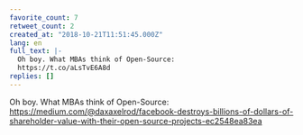 ```yaml
---
favorite_count: 7
retweet_count: 2
created_at: "2018-10-21T11:51:45.000Z"
lang: en
full_text: |-
  Oh boy. What MBAs think of Open-Source:
  https://t.co/aLsTvE6A8d
replies: []
---
```


Oh boy. What MBAs think of Open-Source:
<https://medium.com/@daxaxelrod/facebook-destroys-billions-of-dollars-of-shareholder-value-with-their-open-source-projects-ec2548ea83ea>
